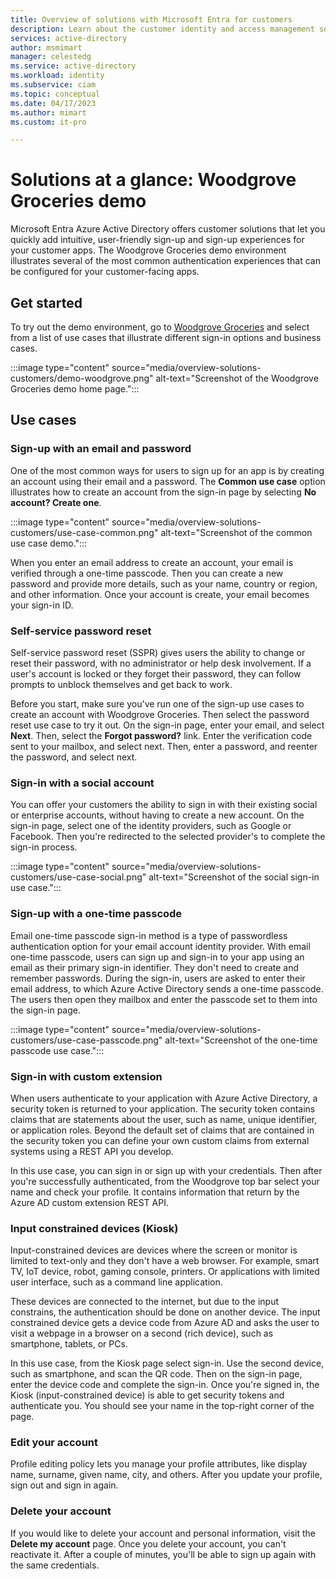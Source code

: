 ```yaml
---
title: Overview of solutions with Microsoft Entra for customers
description: Learn about the customer identity and access management solutions for your customer-facing apps that are provided by Azure AD for customers.
services: active-directory
author: msmimart
manager: celestedg
ms.service: active-directory
ms.workload: identity
ms.subservice: ciam
ms.topic: conceptual
ms.date: 04/17/2023
ms.author: mimart
ms.custom: it-pro

---
```

# Solutions at a glance: Woodgrove Groceries demo

Microsoft Entra Azure Active Directory offers customer solutions that let you quickly add intuitive, user-friendly sign-up and sign-up experiences for your customer apps. The Woodgrove Groceries demo environment illustrates several of the most common authentication experiences that can be configured for your customer-facing apps.

## Get started

To try out the demo environment, go to [Woodgrove Groceries](https://wggdemo.net/) and select from a list of use cases that illustrate different sign-in options and business cases.

:::image type="content" source="media/overview-solutions-customers/demo-woodgrove.png" alt-text="Screenshot of the Woodgrove Groceries demo home page.":::

## Use cases

### Sign-up with an email and password

One of the most common ways for users to sign up for an app is by creating an account using their email and a password. The **Common use case** option illustrates how to create an account from the sign-in page by selecting **No account? Create one**.

:::image type="content" source="media/overview-solutions-customers/use-case-common.png" alt-text="Screenshot of the common use case demo.":::

When you enter an email address to create an account, your email is verified through a one-time passcode. Then you can create a new password and provide more details, such as your name, country or region, and other information. Once your account is create, your email becomes your sign-in ID.

### Self-service password reset

Self-service password reset (SSPR) gives users the ability to change or reset their password, with no administrator or help desk involvement. If a user's account is locked or they forget their password, they can follow prompts to unblock themselves and get back to work.

Before you start, make sure you've run one of the sign-up use cases to create an account with Woodgrove Groceries. Then select the password reset use case to try it out. On the sign-in page, enter your email, and select **Next**. Then, select the **Forgot password?** link. Enter the verification code sent to your mailbox, and select next. Then, enter a password, and reenter the password, and select next.

### Sign-in with a social account

You can offer your customers the ability to sign in with their existing social or enterprise accounts, without having to create a new account. On the sign-in page, select one of the identity providers, such as Google or Facebook. Then you're redirected to the selected provider's to complete the sign-in process.

:::image type="content" source="media/overview-solutions-customers/use-case-social.png" alt-text="Screenshot of the social sign-in use case.":::

### Sign-up with a one-time passcode

Email one-time passcode sign-in method is a type of passwordless authentication option for your email account identity provider. With email one-time passcode, users can sign up and sign-in to your app using an email as their primary sign-in identifier. They don't need to create and remember passwords. During the sign-in, users are asked to enter their email address, to which Azure Active Directory sends a one-time passcode. The users then open they mailbox and enter the passcode set to them into the sign-in page.

:::image type="content" source="media/overview-solutions-customers/use-case-passcode.png" alt-text="Screenshot of the one-time passcode use case.":::

### Sign-in with custom extension

When users authenticate to your application with Azure Active Directory, a security token is returned to your application. The security token contains claims that are statements about the user, such as name, unique identifier, or application roles. Beyond the default set of claims that are contained in the security token you can define your own custom claims from external systems using a REST API you develop.
 
In this use case, you can sign in or sign up with your credentials. Then after you're successfully authenticated, from the Woodgrove top bar select your name and check your profile. It contains information that return by the Azure AD custom extension REST API.

### Input constrained devices (Kiosk)

Input-constrained devices are devices where the screen or monitor is limited to text-only and they don't have a web browser. For example, smart TV, IoT device, robot, gaming console, printers. Or applications with limited user interface, such as a command line application.

These devices are connected to the internet, but due to the input constrains, the authentication should be done on another device. The input constrained device gets a device code from Azure AD and asks the user to visit a webpage in a browser on a second (rich device), such as smartphone, tablets, or PCs.
 
In this use case, from the Kiosk page select sign-in. Use the second device, such as smartphone, and scan the QR code. Then on the sign-in page, enter the device code and complete the sign-in. Once you're signed in, the Kiosk (input-constrained device) is able to get security tokens and authenticate you. You should see your name in the top-right corner of the page.

### Edit your account

Profile editing policy lets you manage your profile attributes, like display name, surname, given name, city, and others. After you update your profile, sign out and sign in again.

### Delete your account

If you would like to delete your account and personal information, visit the **Delete my account** page. Once you delete your account, you can't reactivate it. After a couple of minutes, you'll be able to sign up again with the same credentials.

